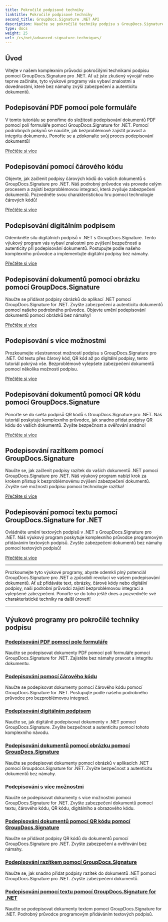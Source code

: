 ```yaml
---
title: Pokročilé podpisové techniky
linktitle: Pokročilé podpisové techniky
second_title: GroupDocs.Signature .NET API
description: Naučte se pokročilé techniky podpisu s GroupDocs.Signature pro .NET tutoriály. Podepisujte PDF, obrázky a dokumenty bez problémů pomocí čárových kódů, digitálních a dalších.
type: docs
weight: 25
url: /cs/net/advanced-signature-techniques/
---
```

## Úvod

Vítejte v našem komplexním průvodci pokročilými technikami podpisu pomocí GroupDocs.Signature pro .NET. Ať už jste zkušený vývojář nebo teprve začínáte, tyto výukové programy vás vybaví znalostmi a dovednostmi, které bez námahy zvýší zabezpečení a autenticitu dokumentů.

## Podepisování PDF pomocí pole formuláře

V tomto tutoriálu se ponoříme do složitosti podepisování dokumentů PDF pomocí polí formuláře pomocí GroupDocs.Signature for .NET. Pomocí podrobných pokynů se naučíte, jak bezproblémově zajistit pravost a integritu dokumentu. Ponořte se a zdokonalte svůj proces podepisování dokumentů!

[Přečtěte si více](./sign-pdf-form-field/)

## Podepisování pomocí čárového kódu

Objevte, jak začlenit podpisy čárových kódů do vašich dokumentů s GroupDocs.Signature pro .NET. Náš podrobný průvodce vás provede celým procesem a zajistí bezproblémovou integraci, která zvyšuje zabezpečení dokumentů. Pozvedněte svou charakteristickou hru pomocí technologie čárových kódů!

[Přečtěte si více](./sign-with-barcode/)

## Podepisování digitálním podpisem

Odemkněte sílu digitálních podpisů v .NET s GroupDocs.Signature. Tento výukový program vás vybaví znalostmi pro zvýšení bezpečnosti a autenticity při podepisování dokumentů. Postupujte podle našeho komplexního průvodce a implementujte digitální podpisy bez námahy.

[Přečtěte si více](./sign-with-digital/)

## Podepisování dokumentů pomocí obrázku pomocí GroupDocs.Signature

Naučte se přidávat podpisy obrázků do aplikací .NET pomocí GroupDocs.Signature for .NET. Zvyšte zabezpečení a autenticitu dokumentů pomocí našeho podrobného průvodce. Objevte umění podepisování dokumentů pomocí obrázků bez námahy!

[Přečtěte si více](./sign-with-image/)

## Podepisování s více možnostmi

Prozkoumejte všestrannost možností podpisu s GroupDocs.Signature pro .NET. Od textu přes čárový kód, QR kód až po digitální podpisy, tento tutoriál pokrývá vše. Bezproblémově vylepšete zabezpečení dokumentů pomocí několika možností podpisu.

[Přečtěte si více](./sign-with-multiple-options/)

## Podepisování dokumentů pomocí QR kódu pomocí GroupDocs.Signature

Ponořte se do světa podpisů QR kódů s GroupDocs.Signature pro .NET. Náš tutoriál poskytuje komplexního průvodce, jak snadno přidat podpisy QR kódu do vašich dokumentů. Zvyšte bezpečnost a ověřování snadno!

[Přečtěte si více](./sign-with-qr-code/)

## Podepisování razítkem pomocí GroupDocs.Signature

Naučte se, jak začlenit podpisy razítek do vašich dokumentů .NET pomocí GroupDocs.Signature pro .NET. Náš výukový program nabízí krok za krokem přístup k bezproblémovému zvýšení zabezpečení dokumentů. Zvyšte své možnosti podpisu pomocí technologie razítka!

[Přečtěte si více](./sign-with-stamp/)

## Podepisování pomocí textu pomocí GroupDocs.Signature for .NET

Ovládněte umění textových podpisů v .NET s GroupDocs.Signature pro .NET. Náš výukový program poskytuje komplexního průvodce programovým přidáváním textových podpisů. Zvyšte zabezpečení dokumentů bez námahy pomocí textových podpisů!

[Přečtěte si více](./sign-with-text/)

---

Prozkoumejte tyto výukové programy, abyste odemkli plný potenciál GroupDocs.Signature pro .NET a způsobili revoluci ve vašem podepisování dokumentů. Ať už přidáváte text, obrázky, čárové kódy nebo digitální podpisy, naši podrobní průvodci zajistí bezproblémovou integraci a vylepšené zabezpečení. Ponořte se do toho ještě dnes a pozvedněte své charakteristické techniky na další úroveň!

---

## Výukové programy pro pokročilé techniky podpisu
### [Podepisování PDF pomocí pole formuláře](./sign-pdf-form-field/)
Naučte se podepisovat dokumenty PDF pomocí polí formuláře pomocí GroupDocs.Signature for .NET. Zajistěte bez námahy pravost a integritu dokumentu.
### [Podepisování pomocí čárového kódu](./sign-with-barcode/)
Naučte se podepisovat dokumenty pomocí čárového kódu pomocí GroupDocs.Signature for .NET. Postupujte podle našeho podrobného průvodce pro bezproblémovou integraci.
### [Podepisování digitálním podpisem](./sign-with-digital/)
Naučte se, jak digitálně podepisovat dokumenty v .NET pomocí GroupDocs.Signature. Zvyšte bezpečnost a autenticitu pomocí tohoto komplexního návodu.
### [Podepisování dokumentů pomocí obrázku pomocí GroupDocs.Signature](./sign-with-image/)
Naučte se podepisovat dokumenty pomocí obrázků v aplikacích .NET pomocí Groupdocs.Signature for .NET. Zvyšte bezpečnost a autenticitu dokumentů bez námahy.
### [Podepisování s více možnostmi](./sign-with-multiple-options/)
Naučte se podepisovat dokumenty s více možnostmi pomocí GroupDocs.Signature for .NET. Zvyšte zabezpečení dokumentů pomocí textu, čárového kódu, QR kódu, digitálního a obrazového kódu.
### [Podepisování dokumentů pomocí QR kódu pomocí GroupDocs.Signature](./sign-with-qr-code/)
Naučte se přidávat podpisy QR kódů do dokumentů pomocí GroupDocs.Signature pro .NET. Zvyšte zabezpečení a ověřování bez námahy.
### [Podepisování razítkem pomocí GroupDocs.Signature](./sign-with-stamp/)
Naučte se, jak snadno přidat podpisy razítek do dokumentů .NET pomocí GroupDocs.Signature pro .NET. Zvyšte zabezpečení dokumentů.
### [Podepisování pomocí textu pomocí GroupDocs.Signature for .NET](./sign-with-text/)
Naučte se podepisovat dokumenty textem pomocí GroupDocs.Signature for .NET. Podrobný průvodce programovým přidáváním textových podpisů.